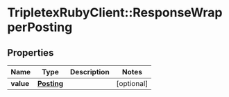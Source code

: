 # TripletexRubyClient::ResponseWrapperPosting

## Properties
Name | Type | Description | Notes
------------ | ------------- | ------------- | -------------
**value** | [**Posting**](Posting.md) |  | [optional] 


